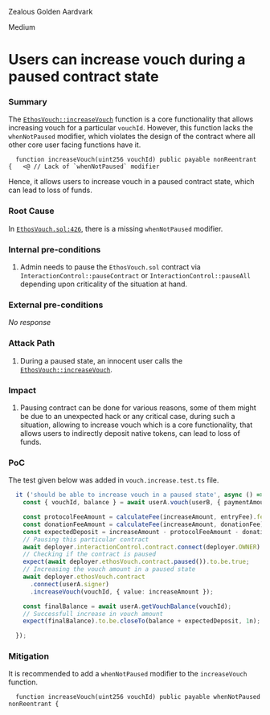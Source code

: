 Zealous Golden Aardvark

Medium

# Users can increase vouch during a paused contract state

### Summary

The [`EthosVouch::increaseVouch`](https://github.com/sherlock-audit/2024-11-ethos-network-ii/blob/57c02df7c56f0b18c681a89ebccc28c86c72d8d8/ethos/packages/contracts/contracts/EthosVouch.sol#L426) function is a core functionality that allows increasing vouch for a particular `vouchId`.
However, this function lacks the `whenNotPaused` modifier, which violates the design of the contract where all other core user facing functions have it.
```solidity
  function increaseVouch(uint256 vouchId) public payable nonReentrant {   <@ // Lack of `whenNotPaused` modifier
```
Hence, it allows users to increase vouch in a paused contract state, which can lead to loss of funds.

### Root Cause

In [`EthosVouch.sol:426`](https://github.com/sherlock-audit/2024-11-ethos-network-ii/blob/57c02df7c56f0b18c681a89ebccc28c86c72d8d8/ethos/packages/contracts/contracts/EthosVouch.sol#L426), there is a missing `whenNotPaused` modifier.

### Internal pre-conditions

1. Admin needs to pause the `EthosVouch.sol` contract via `InteractionControl::pauseContract` or `InteractionControl::pauseAll` depending upon criticality of the situation at hand.

### External pre-conditions

_No response_

### Attack Path

1. During a paused state, an innocent user calls the [`EthosVouch::increaseVouch`](https://github.com/sherlock-audit/2024-11-ethos-network-ii/blob/57c02df7c56f0b18c681a89ebccc28c86c72d8d8/ethos/packages/contracts/contracts/EthosVouch.sol#L426).

### Impact

1. Pausing contract can be done for various reasons, some of them might be due to an unexpected hack or any critical case, during such a situation, allowing to increase vouch which is a core functionality, that allows users to indirectly deposit native tokens, can lead to loss of funds.

### PoC

The test given below was added in `vouch.increase.test.ts` file.
```typescript
  it ('should be able to increase vouch in a paused state', async () => {
    const { vouchId, balance } = await userA.vouch(userB, { paymentAmount: initialAmount });

    const protocolFeeAmount = calculateFee(increaseAmount, entryFee).fee;
    const donationFeeAmount = calculateFee(increaseAmount, donationFee).fee;
    const expectedDeposit = increaseAmount - protocolFeeAmount - donationFeeAmount;
    // Pausing this particular contract
    await deployer.interactionControl.contract.connect(deployer.OWNER).pauseContract('ETHOS_VOUCH');
    // Checking if the contract is paused
    expect(await deployer.ethosVouch.contract.paused()).to.be.true;
    // Increasing the vouch amount in a paused state
    await deployer.ethosVouch.contract
      .connect(userA.signer)
      .increaseVouch(vouchId, { value: increaseAmount });

    const finalBalance = await userA.getVouchBalance(vouchId);
    // Successfull increase in vouch amount
    expect(finalBalance).to.be.closeTo(balance + expectedDeposit, 1n);

  });
  ```

### Mitigation

It is recommended to add a `whenNotPaused` modifier to the `increaseVouch` function.
```solidity
  function increaseVouch(uint256 vouchId) public payable whenNotPaused nonReentrant {
```